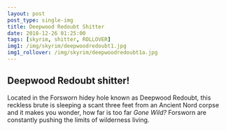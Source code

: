 ```yaml
---
layout: post
post_type: single-img
title: Deepwood Redoubt Shitter
date: 2018-12-26 01:25:00
tags: [skyrim, shitter, ROLLOVER]
img1: /img/skyrim/deepwoodredoubt1.jpg
img1_rollover: /img/skyrim/deepwoodredoubt1a.jpg
---
```

## Deepwood Redoubt shitter!

Located in the Forsworn hidey hole known as Deepwood Redoubt, this reckless brute is sleeping a scant three feet from an Ancient Nord corpse and it makes you wonder, how far is too far *Gone Wild?* Forsworn are constantly pushing the limits of wilderness living.
